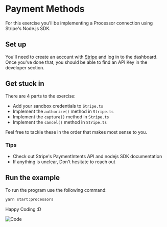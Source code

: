 # Payment Methods

For this exercise you'll be implementing a Processor connection using Stripe's Node.js SDK.

## Set up

You'll need to create an account with [Stripe](https://dashboard.stripe.com/login) and log in to the dashboard.
Once you've done that, you should be able to find an API Key in the developer section.

## Get stuck in

There are 4 parts to the exercise:

- Add your sandbox credentials to `Stripe.ts`
- Implement the `authorize()` method in `Stripe.ts`
- Implement the `capture()` method in `Stripe.ts`
- Implement the `cancel()` method in `Stripe.ts`

Feel free to tackle these in the order that makes most sense to you.

### Tips
- Check out Stripe's PaymentIntents API and nodejs SDK documentation
- If anything is unclear, Don't hesitate to reach out

## Run the example
To run the program use the following command:

```bash
yarn start:processors
```

Happy Coding :D

![Code](https://media.tenor.com/images/8460465dd4597849c320adfe461e91e3/tenor.gif)